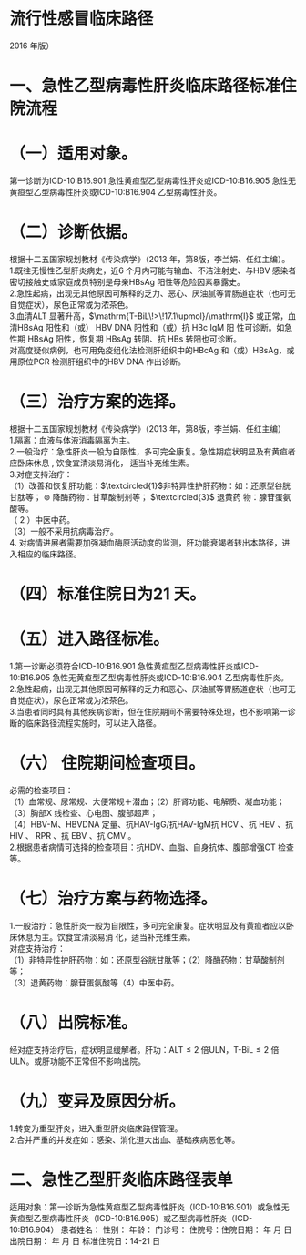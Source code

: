 # 流行性感冒临床路径  
2016 年版）  
# 一、急性乙型病毒性肝炎临床路径标准住院流程  
# （一）适用对象。  
第一诊断为ICD-10:B16.901 急性黄疸型乙型病毒性肝炎或ICD-10:B16.905 急性无黄疸型乙型病毒性肝炎或ICD-10:B16.904 乙型病毒性肝炎。  
# （二）诊断依据。  
根据十二五国家规划教材《传染病学》（2013 年，第8版，李兰娟、任红主编）。  
1.既往无慢性乙型肝炎病史，近6 个月内可能有输血、不洁注射史、与HBV 感染者密切接触史或家庭成员特别是母亲HBsAg 阳性等危险因素暴露史。  
2.急性起病，出现无其他原因可解释的乏力、恶心、厌油腻等胃肠道症状（也可无自觉症状），尿色正常或为浓茶色。  
3.血清ALT 显著升高，$\mathrm{T-BiL\!>\!17.1\upmol}/\mathrm{l}$ 或正常，血清HBsAg  阳性和（或） HBV DNA  阳性和（或）抗 HBc IgM  阳 性可诊断。如急性期 HBsAg  阳性，恢复期 HBsAg  转阴、抗 HBs 转阳也可诊断。  
对高度疑似病例，也可用免疫组化法检测肝组织中的HBcAg 和（或）HBsAg，或用原位PCR 检测肝组织中的HBV DNA 作出诊断。  
# （三）治疗方案的选择。  
根据十二五国家规划教材《传染病学》（2013 年，第8版，李兰娟、任红主编）  
1.隔离：血液与体液消毒隔离为主。  
2.一般治疗：急性肝炎一般为自限性，多可完全康复。急性期症状明显及有黄疸者应卧床休息 , 饮食宜清淡易消化， 适当补充维生素。  
3.对症支持治疗：  
（1）改善和恢复肝功能：$\textcircled{1}$非特异性护肝药物：如：还原型谷胱甘肽等； $\circledcirc$ 降酶药物：甘草酸制剂等； $\textcircled{3}$ 退黄药 物：腺苷蛋氨酸等。  
（ 2 ）中医中药。  
（3）一般不采用抗病毒治疗。  
4. 对病情进展者需要加强凝血酶原活动度的监测，肝功能衰竭者转出本路径，进入相应的临床路径。  
# （四）标准住院日为21 天。  
# （五）进入路径标准。  
1.第一诊断必须符合ICD-10:B16.901 急性黄疸型乙型病毒性肝炎或ICD-10:B16.905 急性无黄疸型乙型病毒性肝炎或ICD-10:B16.904 乙型病毒性肝炎。  
2.急性起病，出现无其他原因可解释的乏力和恶心、厌油腻等胃肠道症状（也可无自觉症状），尿色正常或为浓茶色。  
3.当患者同时具有其他疾病诊断，但在住院期间不需要特殊处理，也不影响第一诊断的临床路径流程实施时，可以进入路径。  
# （六） 住院期间检查项目。  
必需的检查项目：  
（1）血常规、尿常规、大便常规＋潜血；（2）肝肾功能、电解质、凝血功能；  （3）胸部X 线检查、心电图、腹部超声；  
（4）HBV-M、HBVDNA 定量、抗HAV-IgG/抗HAV-IgM抗 HCV 、抗 HEV 、抗 HIV 、 RPR 、抗 EBV 、抗 CMV 。  
2.根据患者病情可选择的检查项目：抗HDV、血脂、自身抗体、腹部增强CT 检查等。  
# （七）治疗方案与药物选择。  
1.一般治疗：急性肝炎一般为自限性，多可完全康复。症状明显及有黄疸者应以卧床休息为主。饮食宜清淡易消 化，适当补充维生素。  
对症支持治疗：  
（1）非特异性护肝药物：如：还原型谷胱甘肽等；（2）降酶药物：甘草酸制剂等；  
（3）退黄药物：腺苷蛋氨酸等（4）中医中药。  
# （八）出院标准。  
经对症支持治疗后，症状明显缓解者。肝功：$\mathrm{ALT}{\le}2$ 倍ULN，T-BiL${\leq}2$ 倍ULN。或肝功能不正常但不影响出院。  
# （九）变异及原因分析。  
1.转变为重型肝炎，进入重型肝炎临床路径管理。  
2.合并严重的并发症如：感染、消化道大出血、基础疾病恶化等。  
# 二、急性乙型肝炎临床路径表单  
适用对象：第一诊断为急性黄疸型乙型病毒性肝炎（ICD-10:B16.901）或急性无黄疸型乙型病毒性肝炎（ICD-10:B16.905）或乙型病毒性肝炎（ICD-10:B16.904） 患者姓名：         性别：      年龄：        门诊号：         住院号：住院日期：    年   月   日     出院日期：    年   月   日   标准住院日：14-21 日  
